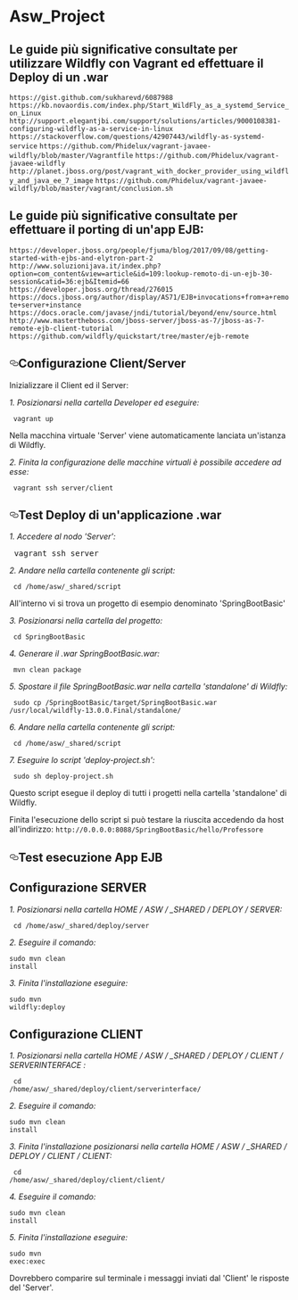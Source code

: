 # Asw_Project


## Le guide più significative consultate per utilizzare Wildfly con Vagrant ed effettuare il Deploy di un .war 

`https://gist.github.com/sukharevd/6087988`
`https://kb.novaordis.com/index.php/Start_WildFly_as_a_systemd_Service_on_Linux`
`http://support.elegantjbi.com/support/solutions/articles/9000108381-configuring-wildfly-as-a-service-in-linux`
`https://stackoverflow.com/questions/42907443/wildfly-as-systemd-service`
`https://github.com/Phidelux/vagrant-javaee-wildfly/blob/master/Vagrantfile`
`https://github.com/Phidelux/vagrant-javaee-wildfly`
`http://planet.jboss.org/post/vagrant_with_docker_provider_using_wildfly_and_java_ee_7_image`
`https://github.com/Phidelux/vagrant-javaee-wildfly/blob/master/vagrant/conclusion.sh`

## Le guide più significative consultate per effettuare il porting di un'app EJB:

`https://developer.jboss.org/people/fjuma/blog/2017/09/08/getting-started-with-ejbs-and-elytron-part-2`
`http://www.soluzionijava.it/index.php?option=com_content&view=article&id=109:lookup-remoto-di-un-ejb-30-session&catid=36:ejb&Itemid=66`
`https://developer.jboss.org/thread/276015`
`https://docs.jboss.org/author/display/AS71/EJB+invocations+from+a+remote+server+instance`
`https://docs.oracle.com/javase/jndi/tutorial/beyond/env/source.html`
`http://www.mastertheboss.com/jboss-server/jboss-as-7/jboss-as-7-remote-ejb-client-tutorial`
`https://github.com/wildfly/quickstart/tree/master/ejb-remote`

<h2><a id="user-content-usage" class="anchor" aria-hidden="true" href="#usage"><svg class="octicon octicon-link" viewBox="0 0 16 16" version="1.1" width="16" height="16" aria-hidden="true"><path fill-rule="evenodd" d="M4 9h1v1H4c-1.5 0-3-1.69-3-3.5S2.55 3 4 3h4c1.45 0 3 1.69 3 3.5 0 1.41-.91 2.72-2 3.25V8.59c.58-.45 1-1.27 1-2.09C10 5.22 8.98 4 8 4H4c-.98 0-2 1.22-2 2.5S3 9 4 9zm9-3h-1v1h1c1 0 2 1.22 2 2.5S13.98 12 13 12H9c-.98 0-2-1.22-2-2.5 0-.83.42-1.64 1-2.09V6.25c-1.09.53-2 1.84-2 3.25C6 11.31 7.55 13 9 13h4c1.45 0 3-1.69 3-3.5S14.5 6 13 6z"></path></svg></a>Configurazione Client/Server</h2>

Inizializzare il Client ed il Server:

*1. Posizionarsi nella cartella Developer ed eseguire:*
<pre><code> vagrant up </code></pre>

Nella macchina virtuale 'Server' viene automaticamente lanciata un'istanza di Wildfly.

*2. Finita la configurazione delle macchine virtuali è possibile accedere ad esse:*
<pre><code> vagrant ssh server/client </code></pre>

<h2><a id="user-content-usage" class="anchor" aria-hidden="true" href="#usage"><svg class="octicon octicon-link" viewBox="0 0 16 16" version="1.1" width="16" height="16" aria-hidden="true"><path fill-rule="evenodd" d="M4 9h1v1H4c-1.5 0-3-1.69-3-3.5S2.55 3 4 3h4c1.45 0 3 1.69 3 3.5 0 1.41-.91 2.72-2 3.25V8.59c.58-.45 1-1.27 1-2.09C10 5.22 8.98 4 8 4H4c-.98 0-2 1.22-2 2.5S3 9 4 9zm9-3h-1v1h1c1 0 2 1.22 2 2.5S13.98 12 13 12H9c-.98 0-2-1.22-2-2.5 0-.83.42-1.64 1-2.09V6.25c-1.09.53-2 1.84-2 3.25C6 11.31 7.55 13 9 13h4c1.45 0 3-1.69 3-3.5S14.5 6 13 6z"></path></svg></a>Test Deploy di un'applicazione .war</h2>

*1. Accedere al nodo 'Server':*
<pre></code> vagrant ssh server </pre></code>

*2. Andare nella cartella contenente gli script:*
<pre><code> cd /home/asw/_shared/script </code></pre>

All'interno vi si trova un progetto di esempio denominato 'SpringBootBasic'

*3. Posizionarsi nella cartella del progetto:*
<pre><code> cd SpringBootBasic </pre></code>

*4. Generare il .war SpringBootBasic.war:*
<pre><code> mvn clean package </pre></code>

*5. Spostare il file SpringBootBasic.war nella cartella 'standalone' di Wildfly:*
<pre><code> sudo cp /SpringBootBasic/target/SpringBootBasic.war /usr/local/wildfly-13.0.0.Final/standalone/ </pre></code>

*6. Andare nella cartella contenente gli script:*
<pre><code> cd /home/asw/_shared/script </code></pre>

*7. Eseguire lo script 'deploy-project.sh':*
<pre><code> sudo sh deploy-project.sh </pre></code>

Questo script esegue il deploy di tutti i progetti nella cartella 'standalone' di Wildfly.

Finita l'esecuzione dello script si può testare la riuscita accedendo da host all'indirizzo: 
    `http://0.0.0.0:8088/SpringBootBasic/hello/Professore`

<h2><a id="user-content-usage" class="anchor" aria-hidden="true" href="#usage"><svg class="octicon octicon-link" viewBox="0 0 16 16" version="1.1" width="16" height="16" aria-hidden="true"><path fill-rule="evenodd" d="M4 9h1v1H4c-1.5 0-3-1.69-3-3.5S2.55 3 4 3h4c1.45 0 3 1.69 3 3.5 0 1.41-.91 2.72-2 3.25V8.59c.58-.45 1-1.27 1-2.09C10 5.22 8.98 4 8 4H4c-.98 0-2 1.22-2 2.5S3 9 4 9zm9-3h-1v1h1c1 0 2 1.22 2 2.5S13.98 12 13 12H9c-.98 0-2-1.22-2-2.5 0-.83.42-1.64 1-2.09V6.25c-1.09.53-2 1.84-2 3.25C6 11.31 7.55 13 9 13h4c1.45 0 3-1.69 3-3.5S14.5 6 13 6z"></path></svg></a>Test esecuzione App EJB</h2>

## Configurazione SERVER
*1. Posizionarsi nella cartella HOME / ASW / _SHARED / DEPLOY / SERVER:*
    <pre><code> cd /home/asw/_shared/deploy/server </pre></code>

*2. Eseguire il comando:*
    <pre><code>sudo mvn clean install</code></pre>

*3. Finita l'installazione eseguire:*
    <pre><code>sudo mvn wildfly:deploy</code></pre>

## Configurazione CLIENT
*1. Posizionarsi nella cartella HOME / ASW / _SHARED / DEPLOY  / CLIENT / SERVERINTERFACE :*
    <pre><code> cd /home/asw/_shared/deploy/client/serverinterface/ </pre></code>

*2. Eseguire il comando:*
    <pre><code>sudo mvn clean install</code></pre>
    
*3. Finita l'installazione posizionarsi nella cartella HOME / ASW / _SHARED / DEPLOY / CLIENT / CLIENT:* 
    <pre><code> cd /home/asw/_shared/deploy/client/client/ </pre></code>
    
*4. Eseguire il comando:*
    <pre><code>sudo mvn clean install</code></pre>

*5. Finita l'installazione eseguire:*
    <pre><code>sudo mvn exec:exec</code></pre>

Dovrebbero comparire sul terminale i messaggi inviati dal 'Client' le risposte del 'Server'.









